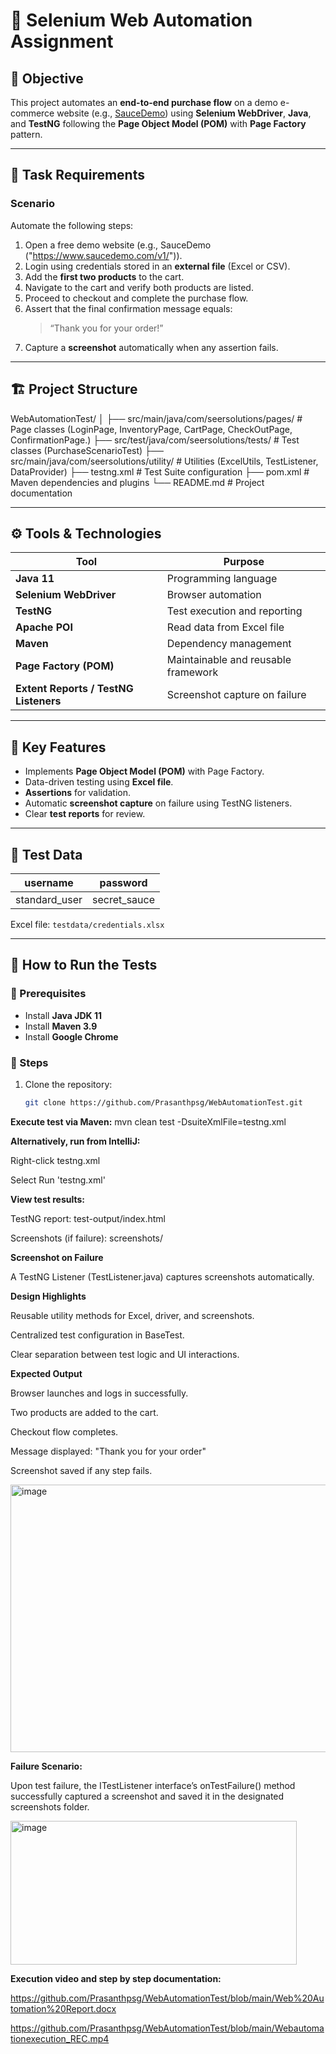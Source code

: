 # 🧩 Selenium Web Automation Assignment

## 📘 Objective
This project automates an **end-to-end purchase flow** on a demo e-commerce website (e.g., [SauceDemo](https://www.saucedemo.com/)) using **Selenium WebDriver**, **Java**, and **TestNG** following the **Page Object Model (POM)** with **Page Factory** pattern.

---

## 🧠 Task Requirements

### Scenario
Automate the following steps:
1. Open a free demo website (e.g., SauceDemo ("https://www.saucedemo.com/v1/")).
2. Login using credentials stored in an **external file** (Excel or CSV).
3. Add the **first two products** to the cart.
4. Navigate to the cart and verify both products are listed.
5. Proceed to checkout and complete the purchase flow.
6. Assert that the final confirmation message equals:
   > “Thank you for your order!”
7. Capture a **screenshot** automatically when any assertion fails.

---

## 🏗️ Project Structure

WebAutomationTest/
│
├── src/main/java/com/seersolutions/pages/ # Page classes (LoginPage, InventoryPage, CartPage, CheckOutPage, ConfirmationPage.)
├── src/test/java/com/seersolutions/tests/ # Test classes (PurchaseScenarioTest)
├── src/main/java/com/seersolutions/utility/ # Utilities (ExcelUtils, TestListener, DataProvider)
├── testng.xml # Test Suite configuration
├── pom.xml # Maven dependencies and plugins
└── README.md # Project documentation



---

## ⚙️ Tools & Technologies

| Tool | Purpose |
|------|----------|
| **Java 11** | Programming language |
| **Selenium WebDriver** | Browser automation |
| **TestNG** | Test execution and reporting |
| **Apache POI** | Read data from Excel file |
| **Maven** | Dependency management |
| **Page Factory (POM)** | Maintainable and reusable framework |
| **Extent Reports / TestNG Listeners** | Screenshot capture on failure |

---

## 🧩 Key Features
- Implements **Page Object Model (POM)** with Page Factory.
- Data-driven testing using **Excel file**.
- **Assertions** for validation.
- Automatic **screenshot capture** on failure using TestNG listeners.
- Clear **test reports** for review.

---

## 📂 Test Data
| username | password |
|-----------|-----------|
| standard_user | secret_sauce |

Excel file: `testdata/credentials.xlsx`

---

## 🚀 How to Run the Tests

### 🧰 Prerequisites
- Install **Java JDK 11**
- Install **Maven 3.9**
- Install **Google Chrome**

### 🧭 Steps
1. Clone the repository:
   ```bash
   git clone https://github.com/Prasanthpsg/WebAutomationTest.git

**Execute test via Maven:**
mvn clean test -DsuiteXmlFile=testng.xml

**Alternatively, run from IntelliJ:**

Right-click testng.xml

Select Run 'testng.xml'

**View test results:**

TestNG report: test-output/index.html

Screenshots (if failure): screenshots/

**Screenshot on Failure**

A TestNG Listener (TestListener.java) captures screenshots automatically.

**Design Highlights**

Reusable utility methods for Excel, driver, and screenshots.

Centralized test configuration in BaseTest.

Clear separation between test logic and UI interactions.

 **Expected Output**

Browser launches and logs in successfully.

Two products are added to the cart.

Checkout flow completes.

Message displayed:
"Thank you for your order"

Screenshot saved if any step fails.

<img width="975" height="428" alt="image" src="https://github.com/user-attachments/assets/93f200b6-6dc1-4bce-8071-5c1d0b5a67db" />

**Failure Scenario:**

Upon test failure, the ITestListener interface’s onTestFailure() method successfully captured a screenshot and saved it in the designated screenshots folder.

<img width="458" height="230" alt="image" src="https://github.com/user-attachments/assets/97ccc15d-13c2-49d4-b807-969fcf9f3937" />

**Execution video and step by step documentation:**

https://github.com/Prasanthpsg/WebAutomationTest/blob/main/Web%20Automation%20Report.docx

https://github.com/Prasanthpsg/WebAutomationTest/blob/main/Webautomationexecution_REC.mp4
